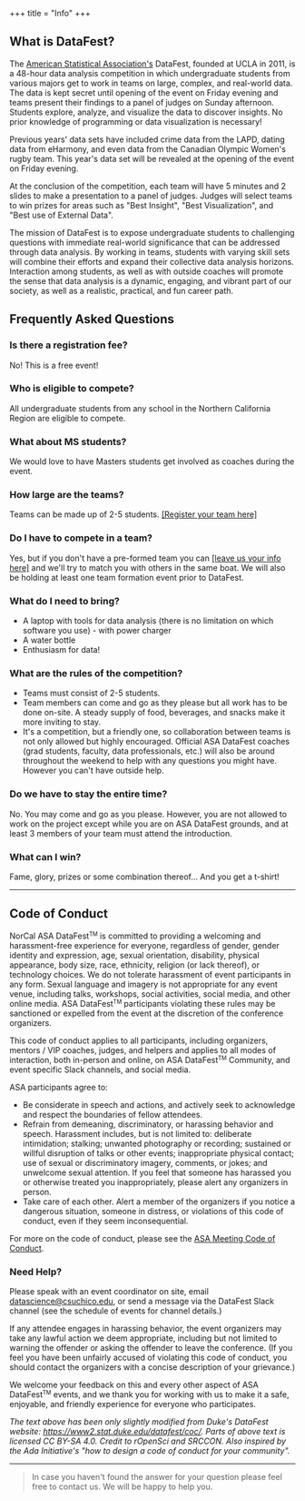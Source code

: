 +++ 
title = "Info" 
+++

## What is DataFest? 


The [American Statistical Association's](https://ww2.amstat.org/education/datafest/) DataFest, founded at UCLA in 2011, is a 48-hour data analysis competition in which undergraduate students from various majors get to work in teams on large, complex, and real-world data. The data is kept secret until opening of the event on Friday evening and teams present their findings to a panel of judges on Sunday afternoon. Students explore, analyze, and visualize the data to discover insights. No prior knowledge of programming or data visualization is necessary!

Previous years' data sets have included crime data from the LAPD, dating data from eHarmony, and even data from the Canadian Olympic Women's rugby team. This year's data set will be revealed at the opening of the event on Friday evening.

At the conclusion of the competition, each team will have 5 minutes and 2 slides to make a presentation to a panel of judges. Judges will select teams to win prizes for areas such as "Best Insight", "Best Visualization", and "Best use of External Data".

The mission of DataFest is to expose undergraduate students to challenging questions with immediate real-world significance that can be addressed through data analysis. By working in teams, students with varying skill sets will combine their efforts and expand their collective data analysis horizons. Interaction among students, as well as with outside coaches will promote the sense that data analysis is a dynamic, engaging, and vibrant part of our society, as well as a realistic, practical, and fun career path.

## Frequently Asked Questions

### Is there a registration fee?

No! This is a free event!

### Who is eligible to compete?

All undergraduate students from any school in the Northern California Region are eligible to compete.

### What about MS students?

We would love to have Masters students get involved as coaches during the event.

### How large are the teams?

Teams can be made up of 2-5 students. [\[Register your team here\]](/register.md)

### Do I have to compete in a team?

Yes, but if you don't have a pre-formed team you can [\[leave us your info here\]](https://docs.google.com/spreadsheets/d/1krf5bhp_LxuOaWDG7KQ4U6DbQ_U-3O0RM1xxxjutN9Y/edit#gid=0) and we'll try to match you with others in the same boat. We will also be holding at least one team formation event prior to DataFest.

### What do I need to bring?

-   A laptop with tools for data analysis (there is no limitation on which software you use) - with power charger
-   A water bottle
-   Enthusiasm for data!

### What are the rules of the competition?

-   Teams must consist of 2-5 students.
-   Team members can come and go as they please but all work has to be done on-site. A steady supply of food, beverages, and snacks make it more inviting to stay.  
-   It's a competition, but a friendly one, so collaboration between teams is not only allowed but highly encouraged. Official ASA DataFest coaches (grad students, faculty, data professionals, etc.) will also be around throughout the weekend to help with any questions you might have. However you can't have outside help.

### Do we have to stay the entire time?

No. You may come and go as you please. However, you are not allowed to work on the project except while you are on ASA DataFest grounds, and at least 3 members of your team must attend the introduction.

### What can I win?

Fame, glory, prizes or some combination thereof... And you get a t-shirt!

------------------------------------------------------------------------

## Code of Conduct

NorCal ASA DataFest<small><sup>TM</sup></small> is committed to providing a welcoming and harassment-free experience for everyone, regardless of gender, gender identity and expression, age, sexual orientation, disability, physical appearance, body size, race, ethnicity, religion (or lack thereof), or technology choices. We do not tolerate harassment of event participants in any form. Sexual language and imagery is not appropriate for any event venue, including talks, workshops, social activities, social media, and other online media. ASA DataFest<small><sup>TM</sup></small> participants violating these rules may be sanctioned or expelled from the event at the discretion of the conference organizers.

This code of conduct applies to all participants, including organizers, mentors / VIP coaches, judges, and helpers and applies to all modes of interaction, both in-person and online, on ASA DataFest<small><sup>TM</sup></small> Community, and event specific Slack channels, and social media.

ASA participants agree to:

-   Be considerate in speech and actions, and actively seek to acknowledge and respect the boundaries of fellow attendees.
-   Refrain from demeaning, discriminatory, or harassing behavior and speech. Harassment includes, but is not limited to: deliberate intimidation; stalking; unwanted photography or recording; sustained or willful disruption of talks or other events; inappropriate physical contact; use of sexual or discriminatory imagery, comments, or jokes; and unwelcome sexual attention. If you feel that someone has harassed you or otherwise treated you inappropriately, please alert any organizers in person.
-   Take care of each other. Alert a member of the organizers if you notice a dangerous situation, someone in distress, or violations of this code of conduct, even if they seem inconsequential.

For more on the code of conduct, please see the [ASA Meeting Code of Conduct](https://www.amstat.org/ASA/Meetings/Meeting-Conduct-Policy.aspx).

### Need Help?

Please speak with an event coordinator on site, email [datascience\@csuchico.edu](mailto:datascience@csuchico.edu), or send a message via the DataFest Slack channel (see the schedule of events for channel details.)

If any attendee engages in harassing behavior, the event organizers may take any lawful action we deem appropriate, including but not limited to warning the offender or asking the offender to leave the conference. (If you feel you have been unfairly accused of violating this code of conduct, you should contact the organizers with a concise description of your grievance.)

We welcome your feedback on this and every other aspect of ASA DataFest<small><sup>TM</sup></small> events, and we thank you for working with us to make it a safe, enjoyable, and friendly experience for everyone who participates.

*The text above has been only slightly modified from Duke's DataFest website: <https://www2.stat.duke.edu/datafest/coc/>. Parts of above text is licensed CC BY-SA 4.0. Credit to rOpenSci and SRCCON. Also inspired by the Ada Initiative's "how to design a code of conduct for your community".*

------------------------------------------------------------------------

> In case you haven't found the answer for your question please feel free to contact us. We will be happy to help you.

